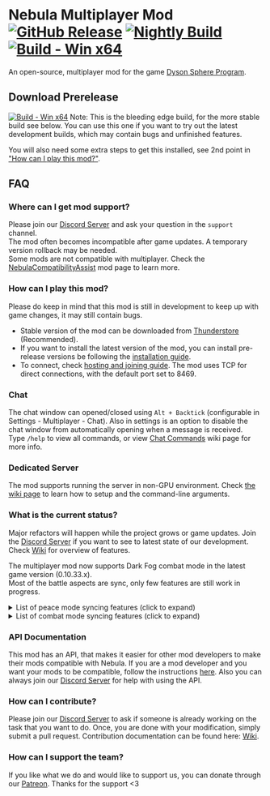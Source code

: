 # Nebula Multiplayer Mod [![GitHub Release](https://img.shields.io/github/v/release/NebulaModTeam/nebula)](https://github.com/NebulaModTeam/nebula/releases/latest) [![Nightly Build](https://img.shields.io/badge/nightly-Build-8A2BE2?link=https%3A%2F%2Fnightly.link%2FNebulaModTeam%2Fnebula%2Fworkflows%2Fbuild-winx64%2Fmaster%2Fbuild-artifacts-Release.zip)](https://nightly.link/NebulaModTeam/nebula/workflows/build-winx64/master/build-artifacts-Release.zip) [![Build - Win x64](https://github.com/NebulaModTeam/nebula/actions/workflows/build-winx64.yml/badge.svg)](https://github.com/NebulaModTeam/nebula/actions/workflows/build-winx64.yml)

An open-source, multiplayer mod for the game [Dyson Sphere Program](https://store.steampowered.com/app/1366540/Dyson_Sphere_Program/).

## Download Prerelease

[![Build - Win x64](https://github.com/NebulaModTeam/nebula/actions/workflows/build-winx64.yml/badge.svg?branch=master)](https://nightly.link/NebulaModTeam/nebula/workflows/build-winx64/master/build-artifacts-Release.zip) 
Note: This is the bleeding edge build, for the more stable build see below. You can use this one if you want to try out the latest development builds, which may contain bugs and unfinished features.

You will also need some extra steps to get this installed, see 2nd point in ["How can I play this mod?"](#how-can-i-play-this-mod).

## FAQ

### Where can I get mod support?

Please join our [Discord Server](https://discord.gg/UHeB2QvgDa) and ask your question in the `support` channel.  
The mod often becomes incompatible after game updates. A temporary version rollback may be needed.  
Some mods are not compatible with multiplayer. Check the [NebulaCompatibilityAssist](https://thunderstore.io/c/dyson-sphere-program/p/starfi5h/NebulaCompatibilityAssist/) mod page to learn more.  

### How can I play this mod?

Please do keep in mind that this mod is still in development to keep up with game changes, it may still contain bugs.

- Stable version of the mod can be downloaded from [Thunderstore](https://dsp.thunderstore.io/package/nebula/NebulaMultiplayerMod/) (Recommended).
- If you want to install the latest version of the mod, you can install pre-release versions be following the [installation guide](https://github.com/NebulaModTeam/nebula/wiki/Installation#manual-installation).
- To connect, check [hosting and joining guide](https://github.com/NebulaModTeam/nebula/wiki/Hosting-and-Joining). The mod uses TCP for direct connections, with the default port set to 8469.


### Chat 

The chat window can opened/closed using `Alt + Backtick` (configurable in Settings - Multiplayer - Chat). Also in settings is an option to disable the chat window from automatically opening when a message is received.  
Type `/help` to view all commands, or view [Chat Commands](https://github.com/NebulaModTeam/nebula/wiki/Chat-Commands) wiki page for more info.  

### Dedicated Server

The mod supports running the server in non-GPU environment. Check [the wiki page](https://github.com/NebulaModTeam/nebula/wiki/Setup-Headless-Server) to learn how to setup and the command-line arguments.  

### What is the current status?

Major refactors will happen while the project grows or game updates. Join the [Discord Server](https://discord.gg/UHeB2QvgDa) if you want to see to latest state of our development. Check [Wiki](https://github.com/NebulaModTeam/nebula/wiki/About-Nebula) for overview of features.  

The multiplayer mod now supports Dark Fog combat mode in the latest game version (0.10.33.x).  
Most of the battle aspects are sync, only few features are still work in progress.  

<details>
<summary>List of peace mode syncing features (click to expand)</summary>

- [x] Server / Client communication
- [x] Custom Multiplayer menu in-game
- [x] Player Movement syncing on Planet
- [x] Player Movement syncing in Space
- [x] Player VFX syncing (jetpack, torch, ...)
- [x] Player SFX syncing (footsteps sound, torch sound, ...)
- [x] Players appearances syncing
- [x] Game Time (UPS) syncing
- [x] Universe settings syncing
- [x] Client planet loading from server
- [x] Planet vegetation mining syncing
- [x] Planet resources syncing
- [x] Build preview syncing
- [x] Entity creation syncing
- [x] Entity desctruction syncing
- [x] Entity upgrade syncing
- [x] Dyson spheres syncing
- [x] Researches syncing
- [x] Factories statistics syncing (some new extra info is not sync)
- [x] Containers inventory syncing
- [x] Building Interaction syncing
- [x] Belts interaction syncing (pickup, putdown)
- [x] Trash (dropped items) syncing
- [x] Interstellar Station syncing
- [x] Drones events syncing
- [x] Foundation syncing (terrain deformation)
- [x] Server state persistence
- [x] Power network syncing (request power from dyson sphere)
- [x] Warning alarm syncing
- [x] Broadcast notification syncing (events with guide icon)
- [x] Logistics Control Panel (I) syncing (entry list and detail panel)
- [ ] Goal system (currently not available in client)
- [ ] Custom dashboard (clients will lost their custom stats when they leave the star system)
- [ ] Wireless charge tower (power will not sync when mecha is charging)

</details>


<details>
<summary>List of combat mode syncing features (click to expand)</summary>

- [x] Sync settings of new building (BAB, turrets)
- [x] Sync combat settings
- [x] Sync DF ground enemy create/destroy events (factory.enemyPool)
- [x] Sync DF ground units activate/deactivate event 
- [x] Sync DF space enemy create/destroy events (spaceSector.enemyPool)
- [x] Sync DF space units activate/deactivate events
- [x] Sync DF planet base exp level and threat
- [x] Sync DF space hive exp level and threat
- [x] Sync loot and loot filter table
- [x] Sync mecha shooting weapons
- [x] Sync mecha bombing
- [x] Sync mecha death and respawn animation
- [x] Sync mecha personal shield to block projectiles
- [x] Sync DF base awake events (player lock with weapon, player nearby, under attack)
- [x] Sync DF base threat and launch assault event
- [x] Patch DF unit to search for nearest alive mecha (sensor range)
- [x] Patch DF turret to search for nearest alive mecha (attack when within attack range or counterattack)
- [x] Sync the hatred targets changes so DF units are attacking the same target
- [x] Sync building repair drone (imperfect)
- [x] Sync building kill event (server fully authorized)
- [x] Sync building reconstruct event
- [x] Sync DFRelay ArriveBase/ArriveDock/LeaveBase/LeaveDock events
- [x] Sync Remove base pit event
- [x] Sync TryCreateNewHive, DispatchFromHive events
- [x] Sync hive realize and open/close preview events
- [x] Sync DF hive awake events (player lock with weapon, player nearby, under attack)
- [x] Sync DF hive threat level and launch assault event
- [x] Patch DF unit to search for nearest alive mecha (sensor range)
- [x] Patch DF turret to search for nearest alive mecha (attack when within attack range or counterattack)
- [x] Show base/hive/relay invasion events in chat
- [ ] Sync kill stats
- [x] Sync Dark Fog communicator (aggressiveness and truce)
- [ ] Show remote mecha combat drone fleet animation
- [ ] Show remote mecha spacecraft fleet animation
- [ ] Show ground-to-space attacks animation on client for remote planets (missile turrets, plasma cannon)
- [ ] Show space-to-ground attacks animation for remote planets (lancers invading with sweep laser and bomber)

</details>

### API Documentation

This mod has an API, that makes it easier for other mod developers to make their mods compatible with Nebula. If you are a mod developer and you want your mods to be compatible, follow the instructions [here](https://github.com/NebulaModTeam/nebula/wiki/Nebula-mod-API). Also you can always join our [Discord Server](https://discord.gg/UHeB2QvgDa) for help with using the API.

### How can I contribute?

Please join our [Discord Server](https://discord.gg/UHeB2QvgDa) to ask if someone is already working on the task that you want to do. Once, you are done with your modification, simply submit a pull request. Contribution documentation can be found here: [Wiki](https://github.com/NebulaModTeam/nebula/wiki/Setting-up-a-development-environment).

### How can I support the team?

If you like what we do and would like to support us, you can donate through our [Patreon](https://www.patreon.com/nebula_mod_team). Thanks for the support <3
